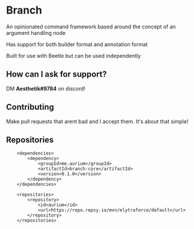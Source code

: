 # Branch

An opinionated command framework based around the concept of an argument handling node

Has support for both builder format and annotation format

Built for use with Beetle but can be used independently 

## How can I ask for support?

DM **Aesthetik#9784** on discord!

## Contributing

Make pull requests that arent bad and I accept them. It's about that simple!

## Repositories

```
    <dependencies>
        <dependency>
            <groupId>me.aurium</groupId>
            <artifactId>branch-core</artifactId>
            <version>0.1.0</version>
        </dependency>
    </dependencies>
```
```
    <repositories>
        <repository>
            <id>aurium</id>
            <url>https://repo.repsy.io/mvn/elytraforce/default</url>
        </repository>
    </repositories>
```
